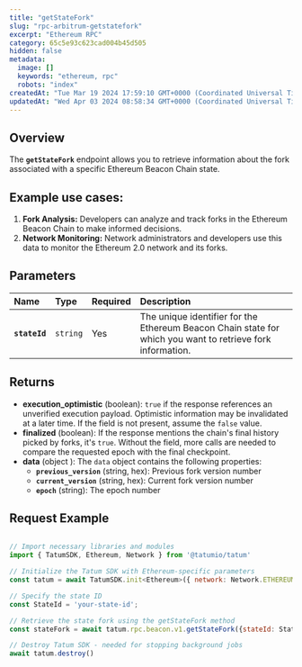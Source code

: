```yaml
---
title: "getStateFork"
slug: "rpc-arbitrum-getstatefork"
excerpt: "Ethereum RPC"
category: 65c5e93c623cad004b45d505
hidden: false
metadata: 
  image: []
  keywords: "ethereum, rpc"
  robots: "index"
createdAt: "Tue Mar 19 2024 17:59:10 GMT+0000 (Coordinated Universal Time)"
updatedAt: "Wed Apr 03 2024 08:58:34 GMT+0000 (Coordinated Universal Time)"
---
```

## Overview

The **`getStateFork`** endpoint allows you to retrieve information about the fork associated with a specific Ethereum Beacon Chain state.

## Example use cases:

1. **Fork Analysis:** Developers can analyze and track forks in the Ethereum Beacon Chain to make informed decisions.
2. **Network Monitoring:** Network administrators and developers use this data to monitor the Ethereum 2.0 network and its forks.

## Parameters

| Name          | Type     | Required | Description                                                                                                |
| :------------ | :------- | :------- | :--------------------------------------------------------------------------------------------------------- |
| **`stateId`** | `string` | Yes      | The unique identifier for the Ethereum Beacon Chain state for which you want to retrieve fork information. |

## Returns

- **execution_optimistic** (boolean): `true` if the response references an unverified execution payload. Optimistic information may be invalidated at a later time. If the field is not present, assume the `false` value.
- **finalized** (boolean): If the response mentions the chain's final history picked by forks, it's `true`. Without the field, more calls are needed to compare the requested epoch with the final checkpoint.
- **data**  (object ): The `data` object contains the following properties:
  - **`previous_version`** (string, hex): Previous fork version number
  - **`current_version`** (string, hex): Current fork version number
  - **`epoch`** (string): The epoch number

## Request Example

```Text cURL

```
```javascript JS SDK
// Import necessary libraries and modules
import { TatumSDK, Ethereum, Network } from '@tatumio/tatum'

// Initialize the Tatum SDK with Ethereum-specific parameters
const tatum = await TatumSDK.init<Ethereum>({ network: Network.ETHEREUM })

// Specify the state ID
const StateId = 'your-state-id';

// Retrieve the state fork using the getStateFork method
const stateFork = await tatum.rpc.beacon.v1.getStateFork({stateId: StateId});

// Destroy Tatum SDK - needed for stopping background jobs
await tatum.destroy()
```
